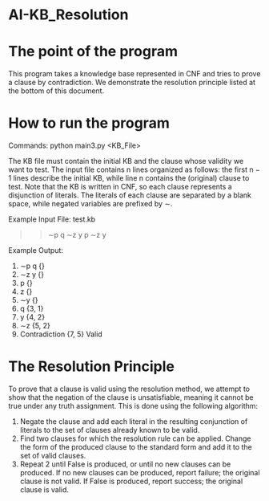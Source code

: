 # AI-KB_Resolution

# The point of the program
This program takes a knowledge base represented in CNF and tries to prove a clause by contradiction. 
We demonstrate the resolution principle listed at the bottom of this document.

# How to run the program
Commands: python main3.py <KB_File>

The KB file must contain the initial KB and the clause whose validity we want to test. The
input file contains n lines organized as follows: the first n − 1 lines describe the initial KB,
while line n contains the (original) clause to test. Note that the KB is written in CNF, so
each clause represents a disjunction of literals. The literals of each clause are separated by a
blank space, while negated variables are prefixed by ∼.

Example Input File: test.kb
>> ∼p q
>> ∼z y
>> p
>> ∼z y

Example Output:
1. ∼p q {}
2. ∼z y {}
3. p {}
4. z {}
5. ∼y {}
6. q {3, 1}
7. y {4, 2}
8. ∼z {5, 2}
6. Contradiction {7, 5}
Valid

# The Resolution Principle
  To prove that a clause is valid using the resolution method, we attempt to show that the negation
  of the clause is unsatisfiable, meaning it cannot be true under any truth assignment. This is done
  using the following algorithm:
  1. Negate the clause and add each literal in the resulting conjunction of literals to the set of
  clauses already known to be valid.
  2. Find two clauses for which the resolution rule can be applied. Change the form of the
  produced clause to the standard form and add it to the set of valid clauses.
  3. Repeat 2 until False is produced, or until no new clauses can be produced. If no new clauses
  can be produced, report failure; the original clause is not valid. If False is produced, report
  success; the original clause is valid.
